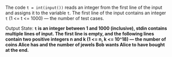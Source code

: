 The code `t = int(input())` reads an integer from the first line of the input and assigns it to the variable `t`. The first line of the input contains an integer `t` (1 <= t <= 1000) — the number of test cases.

Output State: **`t` is an integer between 1 and 1000 (inclusive), stdin contains multiple lines of input. The first line is empty, and the following lines contain two positive integers n and k (1 <= n, k <= 10^18) — the number of coins Alice has and the number of jewels Bob wants Alice to have bought at the end.**